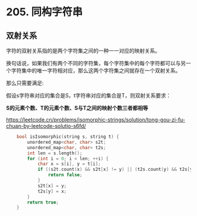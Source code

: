 # 205. 同构字符串

## 双射关系

字符的双射关系指的是两个字符集之间的一种一一对应的映射关系。

换句话说，如果我们有两个不同的字符集，每个字符集中的每个字符都可以与另一个字符集中的唯一字符相对应，那么这两个字符集之间就存在一个双射关系。

那么只需要满足:

假设s字符串对应的集合是S，t字符串对应的集合是T，则双射关系要求：

**S的元素个数、T的元素个数、S与T之间的映射个数三者都相等**

https://leetcode.cn/problems/isomorphic-strings/solution/tong-gou-zi-fu-chuan-by-leetcode-solutio-s6fd/

```c++
    bool isIsomorphic(string s, string t) {
        unordered_map<char, char> s2t;
        unordered_map<char, char> t2s;
        int len = s.length();
        for (int i = 0; i < len; ++i) {
            char x = s[i], y = t[i];
            if ((s2t.count(x) && s2t[x] != y) || (t2s.count(y) && t2s[y] != x)) {
                return false;
            }
            s2t[x] = y;
            t2s[y] = x;
        }
        return true;
    }
```